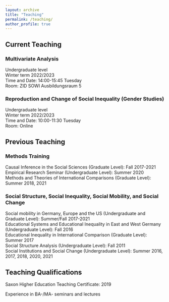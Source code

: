 ```yaml
---
layout: archive
title: "Teaching"
permalink: /teaching/
author_profile: true
---
```


## Current Teaching

### Multivariate Analysis
Undergraduate level<br /> Winter term 2022/2023<br /> Time and Date: 14:00-15:45 Tuesday<br /> Room: ZID SOWI Ausbildungsraum 5

### Reproduction and Change of Social Inequality (Gender Studies)
Undergraduate level<br /> Winter term 2022/2023<br /> Time and Date: 10:00-11:30 Tuesday<br /> Room: Online



## Previous Teaching

### Methods Training

Causal Inference in the Social Sciences (Graduate Level): Fall 2017-2021<br /> Empirical Research Seminar (Undergraduate Level): Summer 2020<br />Methods and Theories of International Comparisons (Graduate Level): Summer 2018, 2021


### Social Structure, Social Inequality, Social Mobility, and Social Change

Social mobility in Germany, Europe and the US (Undergraduate and Graduate Level): Summer/Fall 2017-2021<br />Educational Systems and Educational Inequality in East and West Germany (Undergraduate Level): Fall 2016<br /> Educational Inequality in International Comparison (Graduate Level): Summer 2017<br />Social Structure Analysis (Undergraduate Level): Fall 2011<br />Social Institutions and Social Change (Undergraduate Level): Summer 2016, 2017, 2018, 2020, 2021



## Teaching Qualifications

Saxon Higher Education Teaching Certificate: 2019

Experience in BA-/MA- seminars and lectures
